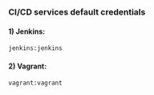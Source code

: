 ### CI/CD services default credentials

#### 1) Jenkins: 

    jenkins:jenkins

#### 2) Vagrant: 

    vagrant:vagrant
